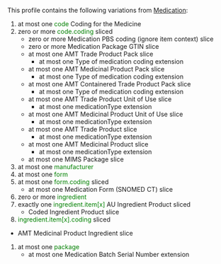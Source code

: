 This profile contains the following variations from [Medication](http://hl7.org/fhir/STU3/Medication):

1. at most one <span style='color:green'>code</span> Coding for the Medicine
1. zero or more <span style='color:green'>code.coding</span>  sliced
   * zero or more Medication PBS coding (ignore item context) slice
   * zero or more Medication Package GTIN slice
   * at most one AMT Trade Product Pack slice
      * at most one Type of medication coding extension
   * at most one AMT Medicinal Product Pack slice
      * at most one Type of medication coding extension
   * at most one AMT Containered Trade Product Pack slice
      * at most one Type of medication coding extension
   * at most one AMT Trade Product Unit of Use slice
      * at most one medicationType extension
   * at most one AMT Medicinal Product Unit of Use slice
      * at most one medicationType extension
   * at most one AMT Trade Product slice
      * at most one medicationType extension
   * at most one AMT Medicinal Product slice
      * at most one medicationType extension
   * at most one MIMS Package slice
1. at most one <span style='color:green'>manufacturer</span> 
1. at most one <span style='color:green'>form</span> 
1. at most one <span style='color:green'>form.coding</span>  sliced
   * at most one Medication Form (SNOMED CT) slice
1. zero or more <span style='color:green'>ingredient</span> 
1. exactly one <span style='color:green'>ingredient.item[x]</span> AU Ingredient Product sliced
   *  Coded Ingredient Product slice
1.  <span style='color:green'>ingredient.item[x].coding</span>  sliced
   *  AMT Medicinal Product Ingredient slice
1. at most one <span style='color:green'>package</span> 
      * at most one Medication Batch Serial Number extension
